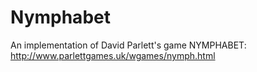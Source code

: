 # Nymphabet

An implementation of David Parlett's game NYMPHABET: http://www.parlettgames.uk/wgames/nymph.html
